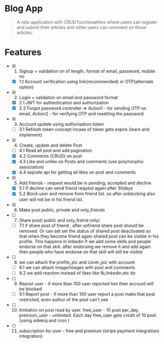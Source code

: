 # Blog App
> A rails application with CRUD functionalities where users can register and submit their articles and other users can comment on those articles.

# Features

- [x] 1. Signup +  validation on of length, format of email, password, mobile no 
    - [x] 1.1 Account verification using link(recommended) or OTP(alternate option)

- [x] 2. Login + validation on email and password format
    - [X] 2.1 JWT for authentication and authorization
    - [x] 2.2 Forgot password controller => Action1 - for sending OTP on email, Action2 - for verifying OTP and resetting the password

- [x] 3. Account update using authorisation token 
    - [ ] 3.1 Refresh token concept incase of token gets expire (learn and implement)

- [x] 4. Create, update and delete Post  
    - [ ] 4.1 Read all post and add pagination  
    - [x] 4.2  Comments (CRUD) on post
    - [x] 4.3 Like and unlike  on Posts and comments (use polymorphic association)
    - [x] 4.4 seprate api for getting all likes on post and comments 

- [x] 5. Add friends - request would be in pending, accepted and decline
    - [x] 5.1  if decline can send friend request again after 30days
    - [X] 5.2 Block user and remove from friend list. so after unblocking also user will not be in his friend list.
  
- [x] 6. Make post public, private and only_friends

- [ ] 7. Share post( public and  only_friend only)
  - [ ] 7.1 if share post of friend , after unfriend share post should be removed. Or can set set the status of shared post deactivated so that when they become friend again shared post can be visible in his profile. This happens in linkedin if we add some skills and people endorse on that skill. after endorsing we remove it and add again then people who have endorse on that skill will still be visible

- [ ] 8. we can attach the profile_pic and cover_pic with account
  - [ ] 8.1 we can attach image/images with post and comments
  - [ ] 8.2 we add reaction instead of likes like fb,linkedin,etc do 

- [ ] 9. Repost user - if more than 100 user reported him then account will be blocked
    - [ ] 9.1 Report post - if more than 100 user report a post make that post restricted, even author of the post can't see 

- [ ] 10. limitation on post read by user. free_user - 10 post per_day, premium_user - unlimited. Each day free_user gets credit of 10 post (using sidekiq and cron )

- [ ] 11. subscription for user - free and premium (stripe payment integration) integration)
